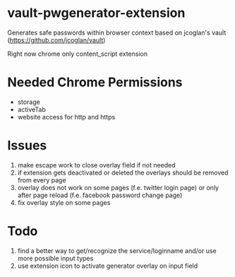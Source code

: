 vault-pwgenerator-extension
===========================

Generates safe passwords within browser context based on jcoglan's vault (https://github.com/jcoglan/vault)

Right now chrome only content_script extension

Needed Chrome Permissions
=========================
* storage
* activeTab
* website access for http and https

Issues
=======
1) make escape work to close overlay field if not needed
2) if extension gets deactivated or deleted the overlays should be removed from every page
3) overlay does not work on some pages (f.e. twitter login page) or only after page reload (f.e. facebook password change page)
4) fix overlay style on some pages

Todo
======
1) find a better way to get/recognize the service/loginname and/or use more possible input types
2) use extension icon to activate generator overlay on input field